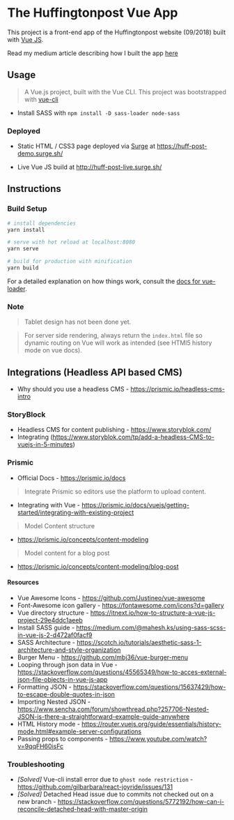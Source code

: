 # The Huffingtonpost Vue App

This project is a front-end app of the Huffingtonpost website (09/2018) built with [Vue JS](https://vuejs.org/).

Read my medium article describing how I built the app [here](https://medium.com/@christianq010/how-to-design-a-news-website-with-vue-js-d0e6bba89ef0)

## Usage

> A Vue.js project, built with the Vue CLI.
> This project was bootstrapped with [vue-cli](https://github.com/vuejs/vue-cli)

- Install SASS with `npm install -D sass-loader node-sass`

### Deployed

* Static HTML / CSS3 page deployed via [Surge](https://surge.sh/) at https://huff-post-demo.surge.sh/

* Live Vue JS build at http://huff-post-live.surge.sh/

## Instructions

### Build Setup

```bash
# install dependencies
yarn install

# serve with hot reload at localhost:8080
yarn serve

# build for production with minification
yarn build
```

For a detailed explanation on how things work, consult the [docs for vue-loader](http://vuejs.github.io/vue-loader).

### Note

> Tablet design has not been done yet.

> For server side rendering, always return the `index.html` file so dynamic routing on Vue will work as intended (see HTMl5 history mode on vue docs).

## Integrations (Headless API based CMS)
- Why should you use a headless CMS - https://prismic.io/headless-cms-intro

### StoryBlock
- Headless CMS for content publishing - https://www.storyblok.com/ 
- Integrating (https://www.storyblok.com/tp/add-a-headless-CMS-to-vuejs-in-5-minutes)

### Prismic
- Official Docs - https://prismic.io/docs

> Integrate Prismic so editors use the platform to upload content.
- Integrating with Vue - https://prismic.io/docs/vuejs/getting-started/integrating-with-existing-project
> Model Content structure
- https://prismic.io/concepts/content-modeling
> Model content for a blog post 
- https://prismic.io/concepts/content-modeling/blog-post

#### Resources

- Vue Awesome Icons - https://github.com/Justineo/vue-awesome
- Font-Awesome icon gallery - https://fontawesome.com/icons?d=gallery
- Vue directory structure - https://itnext.io/how-to-structure-a-vue-js-project-29e4ddc1aeeb
- Install SASS guide - https://medium.com/@mahesh.ks/using-sass-scss-in-vue-js-2-d472af0facf9
- SASS Architecture - https://scotch.io/tutorials/aesthetic-sass-1-architecture-and-style-organization
- Burger Menu - https://github.com/mbj36/vue-burger-menu
- Looping through json data in Vue - https://stackoverflow.com/questions/45565349/how-to-acces-external-json-file-objects-in-vue-js-app
- Formatting JSON - https://stackoverflow.com/questions/15637429/how-to-escape-double-quotes-in-json
- Importing Nested JSON - https://www.sencha.com/forum/showthread.php?257706-Nested-JSON-is-there-a-straightforward-example-guide-anywhere
- HTML History mode - https://router.vuejs.org/guide/essentials/history-mode.html#example-server-configurations
- Passing props to components - https://www.youtube.com/watch?v=9qqFH60isFc

### Troubleshooting

- _[Solved]_ Vue-cli install error due to `ghost node restriction` - https://github.com/gilbarbara/react-joyride/issues/131
- _[Solved]_ Detached Head issue due to commits not checked out on a new branch - https://stackoverflow.com/questions/5772192/how-can-i-reconcile-detached-head-with-master-origin
